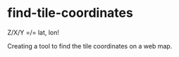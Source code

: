 # find-tile-coordinates
Z/X/Y =/= lat, lon!

Creating a tool to find the tile coordinates on a web map. 
